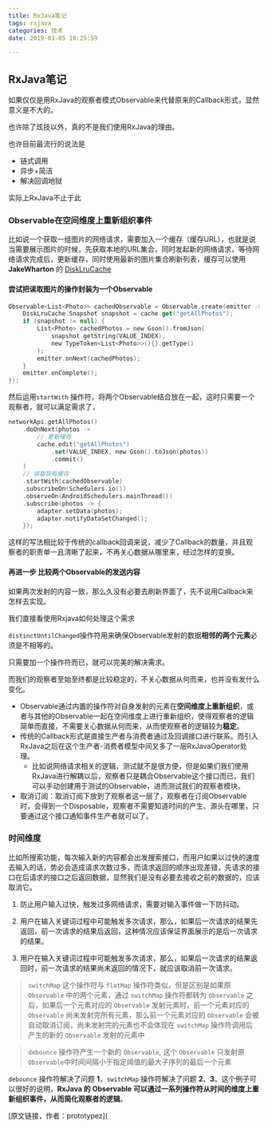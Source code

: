 ```yaml
---
title: RxJava笔记
tags: rxjava
categories: 技术
date: 2019-03-05 16:25:59

---
```


##  RxJava笔记

如果仅仅是用RxJava的观察者模式Observable来代替原来的Callback形式，显然意义是不大的。

也许除了炫技以外，真的不是我们使用RxJava的理由。

也许目前最流行的说法是

- 链式调用
- 异步+简洁
- 解决回调地狱

实际上RxJava不止于此

### Observable在空间维度上重新组织事件

比如说一个获取一组图片的网络请求，需要加入一个缓存（缓存URL），也就是说当需要展示图片的时候，先获取本地的URL集合，同时发起新的网络请求，等待网络请求完成后，更新缓存，同时使用最新的图片集合刷新列表，缓存可以使用**JakeWharton** 的 [DiskLruCache](https://link.juejin.im/?target=https%3A%2F%2Fgithub.com%2FJakeWharton%2FDiskLruCache)

#### 尝试把读取图片的操作封装为一个Observable

```kotlin
Observable<List<Photo>> cachedObservable = Observable.create(emitter -> {
    DiskLruCache.Snapshot snapshot = cache.get("getAllPhotos");
    if (snapshot != null) {
        List<Photo> cachedPhotos = new Gson().fromJson(
            snapshot.getString(VALUE_INDEX),
            new TypeToken<List<Photo>>(){}.getType()
        );
        emitter.onNext(cachedPhotos);
    } 
    emitter.onComplete();
});
```

然后运用`startWith` 操作符，将两个Observable结合放在一起，这时只需要一个观察者，就可以满足需求了，

```kotlin
networkApi.getAllPhotos()
    .doOnNext(photos -> 
        // 更新缓存
        cache.edit("getAllPhotos")
            .set(VALUE_INDEX, new Gson().toJson(photos))
            .commit()
    )
    // 读取现有缓存
    .startWith(cachedObservable)
    .subscribeOn(Schedulers.io())
    .observeOn(AndroidSchedulers.mainThread())
    .subscribe(photos -> {
        adapter.setData(photos);
        adapter.notifyDataSetChanged();
    });
```

这样的写法相比较于传统的callback回调来说，减少了Callback的数量，并且观察者的职责单一且清晰了起来，不再关心数据从哪里来，经过怎样的变换。

#### 再进一步 比较两个Observable的发送内容

如果两次发射的内容一致，那么久没有必要去刷新界面了，先不说用Callback来怎样去实现。

我们直接看使用Rxjava如何处理这个需求

`distinctUntilChanged`操作符用来确保Observable发射的数据**相邻的两个元素**必须是不相等的。

只需要加一个操作符而已，就可以完美的解决需求。

而我们的观察者至始至终都是比较稳定的，不关心数据从何而来，也并没有发什么变化。



- Observable通过内置的操作符对自身发射的元素在**空间维度上重新组织**，或者与其他的Observable一起在空间维度上进行重新组织，使得观察者的逻辑简单而直接，不需要关心数据从何而来，从而使观察者的逻辑较为**稳定**。
- 传统的Callback形式是直接生产者与消费者通过及回调接口进行联系。而引入RxJava之后在这个生产者-消费者模型中间又多了一层RxJavaOperator处理。
  - 比如说网络请求相关的逻辑，测试就不是很方便，但是如果们我们使用RxJava进行解耦以后，观察者只是耦合Observable这个接口而已，我们可以手动创建用于测试的Observable，进而测试我们的观察者模块。
- 取消订阅：取消订阅下放到了观察者这一层了，观察者在订阅Observable时，会得到一个Disposable，观察者不需要知道时间的产生、源头在哪里，只要通过这个接口通知事件生产者就可以了。

### 时间维度

比如所搜索功能，每次输入新的内容都会出发搜索接口，而用户如果以过快的速度去输入的话，势必会造成请求次数过多，而请求返回的顺序出现差错，先请求的接口在后请求的接口之后返回数据，显然我们是没有必要去接收之前的数据的，应该取消它。

1. 防止用户输入过快，触发过多网络请求，需要对输入事件做一下防抖动。

2. 用户在输入关键词过程中可能触发多次请求，那么，如果后一次请求的结果先返回，前一次请求的结果后返回，这种情况应该保证界面展示的是后一次请求的结果。
3. 用户在输入关键词过程中可能触发多次请求，那么，如果后一次请求的结果返回时，前一次请求的结果尚未返回的情况下，就应该取消前一次请求。



> `switchMap` 这个操作符与 `flatMap` 操作符类似，但是区别是如果原 `Observable` 中的两个元素，通过 `switchMap` 操作符都转为 `Observable` 之后，如果后一个元素对应的 `Observable` 发射元素时，前一个元素对应的 `Observable` 尚未发射完所有元素，那么前一个元素对应的 `Observable` 会被自动取消订阅，尚未发射完的元素也不会体现在 `switchMap` 操作符调用后产生的新的 `Observable` 发射的元素中

> `debounce` 操作符产生一个新的 `Observable`, 这个 `Observable` 只发射原 `Observable`中时间间隔小于指定阈值的最大子序列的最后一个元素

`debounce` 操作符解决了问题 **1**，`switchMap` 操作符解决了问题 **2**、**3**。这个例子可以很好的说明，**RxJava 的 Observable 可以通过一系列操作符从时间的维度上重新组织事件，从而简化观察者的逻辑**。

[原文链接，作者：prototypez](